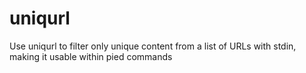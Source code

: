 # uniqurl
Use uniqurl to filter only unique content from a list of URLs with stdin, making it usable within pied commands
